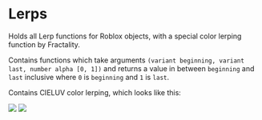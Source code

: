 # Lerps

Holds all Lerp functions for Roblox objects, with a special color lerping function by Fractality.

Contains functions which take arguments `(variant beginning, variant last, number alpha [0, 1])` and returns a value in between `beginning` and `last` inclusive where `0` is `beginning` and `1` is `last`.

Contains CIELUV color lerping, which looks like this:

![](https://i.gyazo.com/7b20b827543f913594edc95646486204.gif)
![](https://i.gyazo.com/43b29d3dd432dc5ce94185bd13730190.gif)
